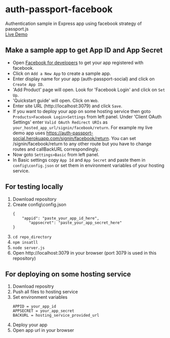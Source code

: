 # auth-passport-facebook
Authentication sample in Express app using facebook strategy of passport.js\
[Live Demo](https://auth-passport-social.herokuapp.com)

## Make a sample app to get App ID and App Secret
+ Open [Facebook for developers](https://developers.facebook.com/apps/) to get your app registered with facebook.
+ Click on `Add a New App` to create a sample app.
+ Enter display name for your app (auth-passport-social) and click on `Create App ID`.
+ 'Add Product' page will open. Look for 'Facebook Login' and click on `Set Up`.
+ 'Quickstart guide' will open. Click on `Web`.
+ Enter site URL (http://localhost:3079) and click `Save`.
+ If you want to deploy your app on some hosting service then goto `Products>Facebook Login>Settings` from left panel. Under 'Client OAuth Settings' enter `Valid OAuth Redirect URIs` as `your_hosted_app_url/signin/facebook/return`. For example my live demo app uses https://auth-passport-social.herokuapp.com/signin/facebook/return. You can set /signin/facebook/return to any other route but you have to change routes and callBackURL correspondingly.
+ Now goto `Settings>Basic` from left panel.
+ In Basic settings copy `App Id` and `App Secret` and paste them in `config\config.json` or set them in environment variables of your hosting service.

## For testing locally
1. Download repository
2. Create config\config.json
   ```
   {
       "appid": "paste_your_app_id_here",
	 	  "appsecret": "paste_your_app_secret_here"
   }
   ```
3. `cd repo_directory`
4. `npm insatll`
5. `node server.js`
6. Open http://localhost:3079 in your browser (port 3079 is used in this repository)

## For deploying on some hosting service
1. Download repositry
2. Push all files to hosting service
3. Set environment variables
   ```
   APPID = your_app_id
   APPSECRET = your_app_secret
   BACKURL = hosting_service_provided_url
   ```
4. Deploy your app
5. Open app url in your browser